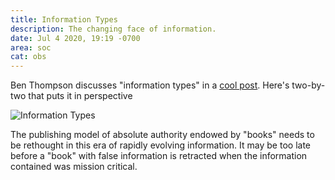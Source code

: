 ```yaml
---
title: Information Types
description: The changing face of information.
date: Jul 4 2020, 19:19 -0700
area: soc
cat: obs
---
```


Ben Thompson discusses "information types" in a [cool post](https://stratechery.com/2020/defining-information/).
Here's two-by-two that puts it in perspective

![Information Types](https://stratechery.com/wp-content/uploads/2020/03/Stratechery-Information-7.png)

The publishing model of absolute authority endowed by "books" needs to be rethought
in this era of rapidly evolving information. It may be too late before a "book"
with false information is retracted when the information contained was mission
critical.
